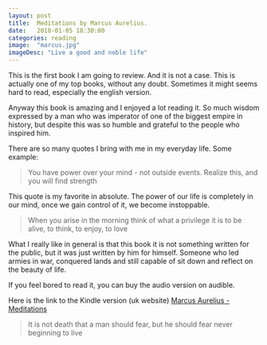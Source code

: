 ```yaml
---
layout: post
title:  Meditations by Marcus Aurelius.
date:   2018-01-05 18:30:00
categories: reading
image:  "marcus.jpg"
imageDesc: "Live a good and noble life"
---
```


<span class="first-letter">T</span>his is the first book I am going to review. And it is not a case. This is actually one of my top books, without any doubt. Sometimes it might seems hard to read, especially the english version. 

Anyway this book is amazing and I enjoyed a lot reading it. So much wisdom expressed by a man who was imperator of one of the biggest empire in history, but despite this was so humble and grateful to the people who inspired him.

There are so many quotes I bring with me in my everyday life. Some example:

> You have power over your mind - not outside events. Realize this, and you will find strength

This quote is my favorite in absolute. The power of our life is completely in our mind, once we gain control of it, we become instoppable.

> When you arise in the morning think of what a privilege it is to be alive, to think, to enjoy, to love

What I really like in general is that this book it is not something written for the public, but it was just written by him for himself. Someone who led armies in war, conquered lands and still capable of sit down and reflect on the beauty of life.

If you feel bored to read it, you can buy the audio version on audible.

Here is the link to the Kindle version (uk website) [Marcus Aurelius - Meditations](https://www.amazon.co.uk/gp/product/1975762142/ref=as_li_tl?ie=UTF8&camp=1634&creative=6738&creativeASIN=1975762142&linkCode=as2&tag=thexpatmagazi-21&linkId=b417f79c01cdb97cd1c981feb5739926)

> It is not death that a man should fear, but he should fear never beginning to live